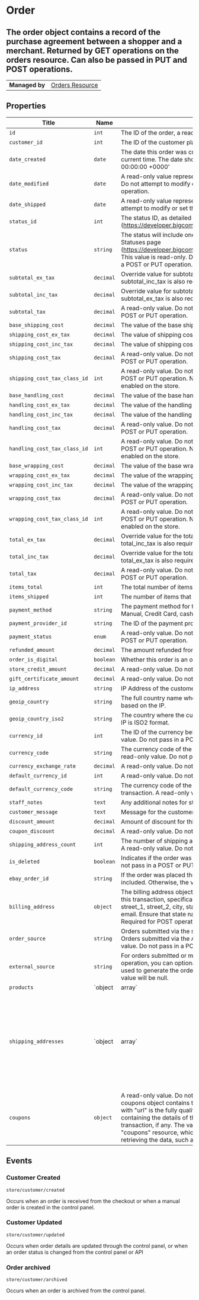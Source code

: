 # Order

## The order object contains a record of the purchase agreement between a shopper and a merchant. Returned by GET operations on the orders resource. Can also be passed in PUT and POST operations.

|||
|---|---|
| **Managed by** | [Orders Resource](/api/stores/v2/orders)

## Properties

| Title | Name | Type | Description |
| --- | --- | --- | --- |
| `id` | `int` | The ID of the order, a read-only value. Do not pass in PUT or POST. |
| `customer_id` | `int` | The ID of the customer placing the order or 0 if it was a guest order. |
| `date_created` | `date` | The date this order was created, if not specified will default to current time. The date should be in RFC format - 'Tue, 20 Nov 2012 00:00:00 +0000' |
| `date_modified` | `date` | A read-only value representing the last modification of the order. Do not attempt to modify or set this value in a POST or PUT operation. |
| `date_shipped` | `date` | A read-only value representing the date of shipment. Do not attempt to modify or set this value in a POST or PUT operation. |
| `status_id` | `int` | The status ID, as detailed in the Order Statuses page (https://developer.bigcommerce.com/api/stores/v2/order_statuses). |
| `status` | `string` | The status will include one of the string values listed in the Order Statuses page (https://developer.bigcommerce.com/api/stores/v2/order_statuses). This value is read-only. Do not attempt to modify or set this value in a POST or PUT operation. |
| `subtotal_ex_tax` | `decimal` | Override value for subtotal excluding tax. If specified, the field subtotal_inc_tax is also required. |
| `subtotal_inc_tax` | `decimal` | Override value for subtotal including tax. If specified, the field subtotal_ex_tax is also required. |
| `subtotal_tax` | `decimal` | A read-only value. Do not attempt to modify or set this value in a POST or PUT operation. |
| `base_shipping_cost` | `decimal` | The value of the base shipping cost |
| `shipping_cost_ex_tax` | `decimal` | The value of shipping cost excluding tax |
| `shipping_cost_inc_tax` | `decimal` | The value of shipping cost including tax |
| `shipping_cost_tax` | `decimal` | A read-only value. Do not attempt to modify or set this value in a POST or PUT operation. |
| `shipping_cost_tax_class_id` | `int` | A read-only value. Do not attempt to modify or set this value in a POST or PUT operation. NOTE: Value ignored if automatic tax enabled on the store. |
| `base_handling_cost` | `decimal` | The value of the base handling cost |
| `handling_cost_ex_tax` | `decimal` | The value of the handling cost excluding tax |
| `handling_cost_inc_tax` | `decimal` | The value of the handling cost including tax |
| `handling_cost_tax` | `decimal` | A read-only value. Do not attempt to modify or set this value in a POST or PUT operation. |
| `handling_cost_tax_class_id` | `int` | A read-only value. Do not attempt to modify or set this value in a POST or PUT operation. NOTE: Value ignored if automatic tax enabled on the store. |
| `base_wrapping_cost` | `decimal` | The value of the base wrapping cost |
| `wrapping_cost_ex_tax` | `decimal` | The value of the wrapping cost excluding tax |
| `wrapping_cost_inc_tax` | `decimal` | The value of the wrapping cost including tax |
| `wrapping_cost_tax` | `decimal` | A read-only value. Do not attempt to modify or set this value in a POST or PUT operation. |
| `wrapping_cost_tax_class_id` | `int` | A read-only value. Do not attempt to modify or set this value in a POST or PUT operation. NOTE: Value ignored if automatic tax enabled on the store. |
| `total_ex_tax` | `decimal` | Override value for the total, excluding tax. If specified, the field total_inc_tax is also required. |
| `total_inc_tax` | `decimal` | Override value for the total, including tax. If specified, the field total_ex_tax is also required. |
| `total_tax` | `decimal` | A read-only value. Do not attempt to modify or set this value in a POST or PUT operation. |
| `items_total` | `int` | The total number of items in the order. |
| `items_shipped` | `int` | The number of items that has been shipped. |
| `payment_method` | `string` | The payment method for this order. Can be one of the following: Manual, Credit Card, cash, Test Payment Gateway, ... |
| `payment_provider_id` | `string` | The ID of the payment provider if a payment provider was used. |
| `payment_status` | `enum` | A read-only value. Do not attempt to modify or set this value in a POST or PUT operation. |
| `refunded_amount` | `decimal` | The amount refunded from this transaction. |
| `order_is_digital` | `boolean` | Whether this order is an order for digital products. |
| `store_credit_amount` | `decimal` | A read-only value. Do not pass in a POST or PUT. |
| `gift_certificate_amount` | `decimal` | A read-only value. Do not pass in a POST or PUT. |
| `ip_address` | `string` | IP Address of the customer if known. |
| `geoip_country` | `string` | The full country name where the customer made the purchase based on the IP. |
| `geoip_country_iso2` | `string` | The country where the customer made the purchase based on the IP is ISO2 format. |
| `currency_id` | `int` | The ID of the currency being used in this transaction. A read-only value. Do not pass in a POST or PUT. |
| `currency_code` | `string` | The currency code of the currency being used in this transaction. A read-only value. Do not pass in a POST or PUT. |
| `currency_exchange_rate` | `decimal` | A read-only value. Do not pass in a POST or PUT. |
| `default_currency_id` | `int` | A read-only value. Do not pass in a POST or PUT. |
| `default_currency_code` | `string` | The currency code of the default currency for this type of transaction. A read-only value. Do not pass in a POST or PUT. |
| `staff_notes` | `text` | Any additional notes for staff. |
| `customer_message` | `text` | Message for the customer. |
| `discount_amount` | `decimal` | Amount of discount for this transaction. |
| `coupon_discount` | `decimal` | A read-only value. Do not pass in a POST or PUT. |
| `shipping_address_count` | `int` | The number of shipping addresses associated with this transaction. A read-only value. Do not pass in a POST or PUT. |
| `is_deleted` | `boolean` | Indicates if the order was deleted (archived). A read-only value. Do not pass in a POST or PUT. |
| `ebay_order_id` | `string` | If the order was placed through eBay, the eBay order number will be included. Otherwise, the value will be 0. |
| `billing_address` | `object` | The billing address object contains the billing address details for this transaction, specifically: first_name, last_name, company, street_1, street_2, city, state, zip, country, country_iso2, phone, and email. Ensure that state names are spelled out in full, e.g., California. Required for POST operations. |
| `order_source` | `string` | Orders submitted via the store's website will include a "www" value. Orders submitted via the API will be set to "external". A read-only value. Do not pass in a POST or PUT. |
| `external_source` | `string` | For orders submitted or modified via the API, using a PUT or POST operation, you can optionally pass in a value identifying the system used to generate the order. For example, "POS". Otherwise, the value will be null. |
| `products` | `object|array` | Refer to https://developer.bigcommerce.com/api/orders/order/products |
| `shipping_addresses` | `object|array` | For PUT and POST operations, you can optionally pass a "shipping_addresses" object array containing one or more shipping addresses. If you include more than one, only the first will be used as the API does not currently support shipping to more than one address. If you do not pass a shipping address, the billing address will be used. Refer to the "Order Shipping Address" page for the full list of name/value pairs (https://developer.bigcommerce.com/api/objects/v2/order_shipping_address). Not all fields are required. Refer to "Create order" on the Objects resource page for an example of the syntax. For GET and other operations, the shipping_addresses object will consist of two addresses: the URI of a JSON object containing the shipping address details and a context path which provides an alternate means of retrieving the data, such as if you prefer XML. Refer to "List orders" on the Orders resource page for the syntax. |
| `coupons` | `object` | A read-only value. Do not attempt to pass in a PUT or POST. The coupons object contains two name/value pairs. The value paired with "url" is the fully qualified address of the JSON object array containing the details of the coupon(s) associated with this transaction, if any. The value of "resource" is the context path to the "coupons" resource, which represents an alternate means of retrieving the data, such as if you prefer XML. |

## Events

### Customer Created
```
store/customer/created
```
Occurs when an order is received from the checkout or when a manual order is created in the control panel.


### Customer Updated
```
store/customer/updated
```
Occurs when order details are updated through the control panel, or when an order status is changed from the control panel or API

### Order archived
```
store/customer/archived
```
Occurs when an order is archived from the control panel.
